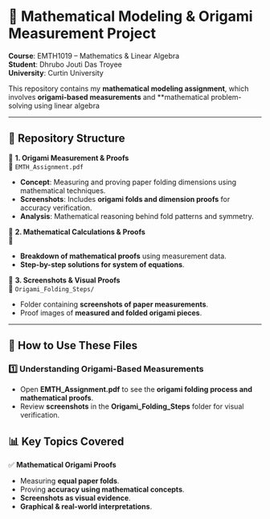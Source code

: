 # 📐 Mathematical Modeling & Origami Measurement Project  
**Course**: EMTH1019 – Mathematics & Linear Algebra  
**Student**: Dhrubo Jouti Das Troyee  
**University**: Curtin University  

This repository contains my **mathematical modeling assignment**, which involves **origami-based measurements** and **mathematical problem-solving using linear algebra  

---

## 📂 **Repository Structure**  

📁 **1. Origami Measurement & Proofs**  
📜 `EMTH_Assignment.pdf`  
- **Concept**: Measuring and proving paper folding dimensions using mathematical techniques.  
- **Screenshots**: Includes **origami folds and dimension proofs** for accuracy verification.  
- **Analysis**: Mathematical reasoning behind fold patterns and symmetry.  

 

📁 **2. Mathematical Calculations & Proofs**  
📜 
- **Breakdown of mathematical proofs** using measurement data.  
- **Step-by-step solutions for system of equations**.  

📁 **3. Screenshots & Visual Proofs**  
📸 `Origami_Folding_Steps/`  
- Folder containing **screenshots of paper measurements**.  
- Proof images of **measured and folded origami pieces**.  

---

## 🔢 **How to Use These Files**  

### **1️⃣ Understanding Origami-Based Measurements**  
- Open **EMTH_Assignment.pdf** to see the **origami folding process and mathematical proofs**.  
- Review **screenshots** in the **Origami_Folding_Steps** folder for visual verification.  


## 📊 **Key Topics Covered**  

✅ **Mathematical Origami Proofs**  
   - Measuring **equal paper folds**.  
   - Proving **accuracy using mathematical concepts**.  
   - **Screenshots as visual evidence**.    
   - **Graphical & real-world interpretations**.  


